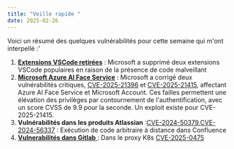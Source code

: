 ```yaml
---
title: "Veille rapide "
date: 2025-02-26
---
```


Voici un résumé des quelques vulnérabilités pour cette  semaine qui m'ont interpellé :'

1. **[Extensions VSCode retirées](https://www.bleepingcomputer.com/news/security/vscode-extensions-with-9-million-installs-pulled-over-security-risks/)** : Microsoft a supprimé deux extensions VSCode populaires en raison de la présence de code malveillant
1. **[Microsoft Azure AI Face Service](https://thehackernews.com/2025/02/microsoft-patches-critical-azure-ai.html)** : Microsoft a corrigé deux vulnérabilités critiques,
[CVE-2025-21396](https://msrc.microsoft.com/update-guide/vulnerability/CVE-2025-21396) et [CVE-2025-21415](https://msrc.microsoft.com/update-guide/vulnerability/CVE-2025-21415), affectant Azure AI Face Service et Microsoft Account. Ces failles permettent une élévation des privilèges par contournement de l'authentification, avec un score CVSS de 9.9 pour la seconde. Un exploit  existe pour CVE-2025-21415.
1. **Vulnérabilités dans les produits Atlassian** :[CVE-2024-50379](https://jira.atlassian.com/browse/CONFSERVER-99215),[CVE-2024-56337](https://jira.atlassian.com/browse/CONFSERVER-99216) : Exécution de code arbitraire à distance dans Confluence 
1. [**Vulnerabilités dans Gitlab** ](https://cybersecuritynews.com/gitlab-vulnerabilities-bypass-security-controls/) : Dans le proxy K8s [CVE-2025-0475](https://about.gitlab.com/releases/2025/02/26/patch-release-gitlab-17-9-1-released/)